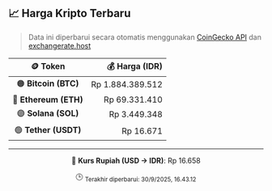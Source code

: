 

<!-- HARGA_KRIPTO -->
## 📈 Harga Kripto Terbaru

> Data ini diperbarui secara otomatis menggunakan [CoinGecko API](https://www.coingecko.com/) dan [exchangerate.host](https://exchangerate.host/)

<div align="center">

| 🪙 Token | 💰 Harga (IDR) |
|:------:|---------------:|
| 🟠 **Bitcoin (BTC)**   | Rp 1.884.389.512 |
| 🔵 **Ethereum (ETH)**  | Rp 69.331.410 |
| 🟣 **Solana (SOL)**    | Rp 3.449.348 |
| 🟢 **Tether (USDT)**   | Rp 16.671 |

---

💱 **Kurs Rupiah (USD → IDR)**: Rp 16.658

🕒 <sub>Terakhir diperbarui: 30/9/2025, 16.43.12</sub>

</div>
<!-- /HARGA_KRIPTO -->